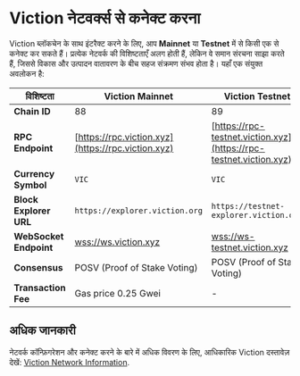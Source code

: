 # Viction नेटवर्क्स से कनेक्ट करना

Viction ब्लॉकचेन के साथ इंटरैक्ट करने के लिए, आप **Mainnet** या **Testnet** में से किसी एक से कनेक्ट कर सकते हैं। प्रत्येक नेटवर्क की विशिष्टताएँ अलग होती हैं, लेकिन वे समान संरचना साझा करते हैं, जिससे विकास और उत्पादन वातावरण के बीच सहज संक्रमण संभव होता है। यहाँ एक संयुक्त अवलोकन है:

| **विशिष्टता**              | **Viction Mainnet**                               | **Viction Testnet**                                   |
|----------------------------|---------------------------------------------------|-------------------------------------------------------|
| **Chain ID**               | 88                                                | 89                                                    |
| **RPC Endpoint**           | [https://rpc.viction.xyz](https://rpc.viction.xyz) | [https://rpc-testnet.viction.xyz](https://rpc-testnet.viction.xyz) |
| **Currency Symbol**        | `VIC`                                             | `VIC`                                                  |
| **Block Explorer URL**     | `https://explorer.viction.org`                    | `https://testnet-explorer.viction.org`                 |
| **WebSocket Endpoint**     | [wss://ws.viction.xyz](wss://ws.viction.xyz)       | [wss://ws-testnet.viction.xyz](wss://ws-testnet.viction.xyz) |
| **Consensus**              | POSV (Proof of Stake Voting)                      | POSV (Proof of Stake Voting)                          |
| **Transaction Fee**        | Gas price 0.25 Gwei                               | -                                                     |

## अधिक जानकारी

नेटवर्क कॉन्फ़िगरेशन और कनेक्ट करने के बारे में अधिक विवरण के लिए, आधिकारिक Viction दस्तावेज़ देखें: [Viction Network Information](https://docs.viction.xyz/general/network-information).